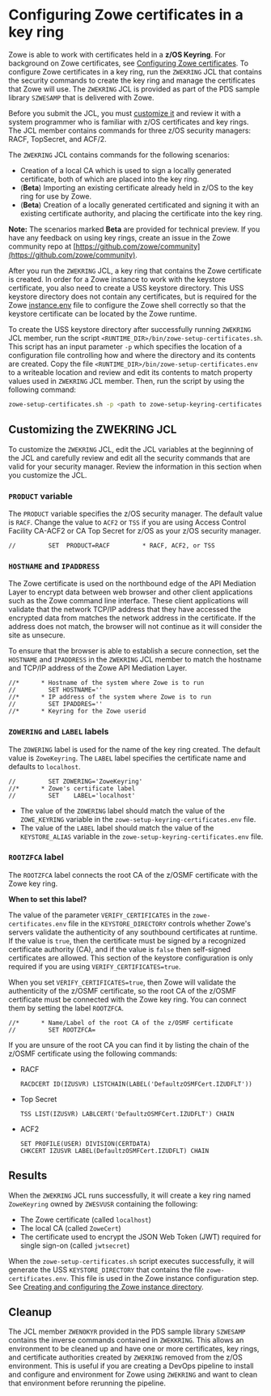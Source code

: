 # Configuring Zowe certificates in a key ring

Zowe is able to work with certificates held in a **z/OS Keyring**.  For background on Zowe certificates, see [Configuring Zowe certificates](./configure-certificates.md). To configure Zowe certificates in a key ring, run the `ZWEKRING` JCL that contains the security commands to create the key ring and manage the certificates that Zowe will use. The `ZWEKRING` JCL is provided as part of the PDS sample library `SZWESAMP` that is delivered with Zowe. 

Before you submit the JCL, you must [customize it](#customizing-the-zwekring-jcl) and review it with a system programmer who is familiar with z/OS certificates and key rings. The JCL member contains commands for three z/OS security managers: RACF, TopSecret, and ACF/2.

The `ZWEKRING` JCL contains commands for the following scenarios:
- Creation of a local CA which is used to sign a locally generated certificate, both of which are placed into the key ring.
- (**Beta**) Importing an existing certificate already held in z/OS to the key ring for use by Zowe. 
- (**Beta**) Creation of a locally generated certificated and signing it with an existing certificate authority, and placing the certificate into the key ring. 

**Note:** The scenarios marked **Beta** are provided for technical preview.  If you have any feedback on using key rings, create an issue in the Zowe community repo at [https://github.com/zowe/community](https://github.com/zowe/community). 

After you run the `ZWEKRING` JCL, a key ring that contains the Zowe certificate is created.  In order for a Zowe instance to work with the keystore certificate, you also need to create a USS keystore directory.  This USS keystore directory does not contain any certificates, but is required for the Zowe [instance.env](./configure-instance-directory#keystore-configuration.md) file to configure the Zowe shell correctly so that the keystore certificate can be located by the Zowe runtime. 

To create the USS keystore directory after successfully running `ZWEKRING` JCL member, run the script `<RUNTIME_DIR>/bin/zowe-setup-certificates.sh`. This script has an input parameter `-p` which specifies the location of a configuration file controlling how and where the directory and its contents are created.  Copy the file `<RUNTIME_DIR>/bin/zowe-setup-certificates.env` to a writeable location and review and edit its contents to match property values used in `ZWEKRING` JCL member.  Then, run the script by using the following command:

```.sh
zowe-setup-certificates.sh -p <path to zowe-setup-keyring-certificates.env>
```

## Customizing the ZWEKRING JCL

To customize the `ZWEKRING` JCL, edit the JCL variables at the beginning of the JCL and carefully review and edit all the security commands that are valid for your security manager. Review the information in this section when you customize the JCL. 

### `PRODUCT` variable

The `PRODUCT` variable specifies the z/OS security manager.  The default value is `RACF`. Change the value to `ACF2` or `TSS` if you are using Access Control Facility CA-ACF2 or CA Top Secret for z/OS as your z/OS security manager.  

```
//         SET  PRODUCT=RACF         * RACF, ACF2, or TSS
```

### `HOSTNAME` and `IPADDRESS`

The Zowe certificate is used on the northbound edge of the API Mediation Layer to encrypt data between web browser and other client applications such as the Zowe command line interface. These client applications will validate that the network TCP/IP address that they have accessed the encrypted data from matches the network address in the certificate.  If the address does not match, the browser will not continue as it will consider the site as unsecure.  

To ensure that the browser is able to establish a secure connection, set the `HOSTNAME` and `IPADDRESS` in the `ZWEKRING` JCL member to match the hostname and TCP/IP address of the Zowe API Mediation Layer.  

```
//*      * Hostname of the system where Zowe is to run
//         SET HOSTNAME=''
//*      * IP address of the system where Zowe is to run
//         SET IPADDRES=''
//*      * Keyring for the Zowe userid
```

### `ZOWERING` and `LABEL` labels

The `ZOWERING` label is used for the name of the key ring created. The default value is `ZoweKeyring`.  The `LABEL` label specifies the certificate name and defaults to `localhost`.  

```
//         SET ZOWERING='ZoweKeyring'
//*      * Zowe's certificate label
//         SET    LABEL='localhost'
```

- The value of the `ZOWERING` label should match the value of the `ZOWE_KEYRING` variable in the `zowe-setup-keyring-certificates.env` file.  
- The value of the `LABEL` label should match the value of the `KEYSTORE_ALIAS` variable in the `zowe-setup-keyring-certificates.env` file.  

<!--[//]: # "TODO keyring documentation - ZWEKRING JCL - describe what it does, describe how to work with 	
            it(self signed, externally signed certs), describe parts that could be confusing, 	
            connecting CA chain and z/osmf cert. Give an example of the keyring content" -->	

### `ROOTZFCA` label

<!--Configuring Zowe key ring as a trust store -->

The `ROOTZFCA` label connects the root CA of the z/OSMF certificate with the Zowe key ring. 

**When to set this label?** 

The value of the parameter `VERIFY_CERTIFICATES` in the `zowe-certificates.env` file in the `KEYSTORE_DIRECTORY` controls whether Zowe's servers validate the authenticity of any southbound certificates at runtime.  If the value is `true`, then the certificate must be signed by a recognized certificate authority (CA), and if the value is `false` then self-signed certificates are allowed.  This section of the keystore configuration is only required if you are using `VERIFY_CERTIFICATES=true`.  

When you set `VERIFY_CERTIFICATES=true`, then Zowe will validate the authenticity of the z/OSMF certificate, so the root CA of the z/OSMF certificate must be connected with the Zowe key ring. You can connect them by setting the label `ROOTZFCA`.  

```
//*      * Name/Label of the root CA of the z/OSMF certificate
//         SET ROOTZFCA=
```

If you are unsure of the root CA you can find it by listing the chain of the z/OSMF certificate using the following commands:

- RACF 	
   ```	
   RACDCERT ID(IZUSVR) LISTCHAIN(LABEL('DefaultzOSMFCert.IZUDFLT'))	
   ```	
- Top Secret	
   ```	
   TSS LIST(IZUSVR) LABLCERT('DefaultzOSMFCert.IZUDFLT') CHAIN	
   ``` 	
- ACF2	
   ```	
   SET PROFILE(USER) DIVISION(CERTDATA)	
   CHKCERT IZUSVR LABEL(DefaultzOSMFCert.IZUDFLT) CHAIN	
   ``` 	

<!--

 - The Zowe certificate must be connected to the key ring together with its CA chain (all certificates in the chain). 	

   The ZWEKRING has two variables `ITRMZWCA` and `ROOTZWCA` and corresponding "connect to keyring" commands that support the scenario where the Zowe certificate has one intermediate CA and the root CA in its CA chain. If your Zowe certificate has no intermediate CA or has more than one intermediate CA, then you must add or remove the connecting commands accordingly.	

   To find out what the certificate's CA chain is, you can use the example commands in the previous note.	

   If Zowe certificate is self-signed or signed by the local Zowe CA, then ignore `ITRMZWCA` and `ROOTZWCA` variables. In this case, you might see error messages in the JCL related to the `ITRMZWCA` and `ROOTZWCA` variables.	


 - You can share a certificate with Zowe if the certificate is already stored in the security manager's database. Such a certificate should be owned by the special SITE ACID (CERTSITE ACID for Top Secret or SITECERT ACID for ACF2).	

   In this scenario, you must modify the "connect to keyring" security command so that it connects the SITE owned certificate to the Zowe key ring. Also, you must allow the ZWESVUSR acid to extract private key from the SITE owned certificate. You can do that by uncommenting the security command in the ZWEKRING JCL that gives ZWESVUSR CONTROL access to the `IRR.DIGTCERT.GENCERT` resource.	

After the ZWEKRING JCL successfully configures the certificates and key ring, you must customize the `zowe-setup-keyring certificate.env` file and run the `zowe-setup-certificate.sh` script so that Zowe knows what the key ring and certificate names are. In the `zowe-setup-keyring-certificate.env` file, customize the key ring related variables:	

- `GENERATE_CERTS_FOR_KEYRING`	

   Must be set to `false` so that the `zowe-setup-certificate.sh` script does not repeat the job already done by the ZWEKRING JCL. Defaults to `false` value.	

- `VERIFY_CERTIFICATES` 	

   If set to true, the key ring must contain root CA of the z/OSMF certificate (it must be configured by the ZWEKRING JCL).	

- `KEYSTORE_ALIAS`	

   The certificate alias must match either the `LABEL` variable in the ZWEKRING JCL or the label of the certificate already stored in the security manager's database.	

- `ZOWE_USER_ID` 	

   The owner of the key ring matches the `ZOWEUSER` variable in the ZWEKRING JCL. Defaults to the `ZWESVUSR` user ID. 	

- `ZOWE_KEYRING` 	

   The key ring name matches the `ZOWERING` variable in the ZWEKRING JCL. 	

    **Warning:** If the variable is empty, then the script generates certificates to UNIX keystore files. 	

-->

## Results

When the `ZWEKRING` JCL runs successfully, it will create a key ring named `ZoweKeyring` owned by `ZWESVUSR` containing the following: 
- The Zowe certificate (called `localhost`)
- The local CA (called `ZoweCert`)
- The certificate used to encrypt the JSON Web Token (JWT) required for single sign-on (called `jwtsecret`)

When the `zowe-setup-certificates.sh` script executes successfully, it will generate the USS `KEYSTORE_DIRECTORY` that contains the file `zowe-certificates.env`. This file is used in the Zowe instance configuration step. See [Creating and configuring the Zowe instance directory](../user-guide/configure-instance-directory.md#keystore-configuration).

## Cleanup

The JCL member `ZWENOKYR` provided in the PDS sample library `SZWESAMP` contains the inverse commands contained in `ZWEKKRING`. This allows an environment to be cleaned up and have one or more certificates, key rings, and certificate authorities created by `ZWEKRING` removed from the z/OS environment.  This is useful if you are creating a DevOps pipeline to install and configure and environment for Zowe using `ZWEKRING` and want to clean that environment before rerunning the pipeline.